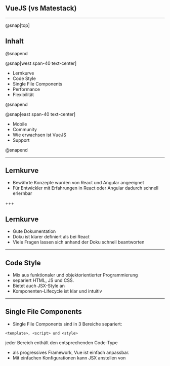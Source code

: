 ## VueJS (vs Matestack)

---

@snap[top]
## Inhalt
@snapend

@snap[west span-40 text-center]

* Lernkurve
* Code Style
* Single File Components
* Performance
* Flexibilität

@snapend

@snap[east span-40 text-center]

* Mobile
* Community
* Wie erwachsen ist VueJS
* Support

@snapend

---

## Lernkurve

* Bewährte Konzepte wurden von React und Angular angeeignet
* Für Entwickler mit Erfahrungen in React oder Angular dadurch schnell erlernbar

+++

## Lernkurve

* Gute Dokumentation
* Doku ist klarer definiert als bei React
* Viele Fragen lassen sich anhand der Doku schnell beantworten

---
## Code Style

* Mix aus funktionaler und objektorientierter Programmierung
* separiert HTML, JS und CSS. 
* Bietet auch JSX-Style an
* Komponenten-Lifecycle ist klar und intuitiv

---
## Single File Components
* Single File Components sind in 3 Bereiche separiert:
```
<template>, <script> und <style>
```
jeder Bereich enthält den entsprechenden Code-Type

* als progressives Framework, Vue ist einfach anpassbar.
* Mit einfachen Konfigurationen kann JSX anstellen von <template> genutzt werden
* genauso verhält es sich auch dem <style>, durch das Attribut
```
<style lang='scss'>
```
  kann Sass verwendet werden und nicht mehr das standardmäßige plain CSS

---
## Performance

* Größe der Vue-Bibliothek: 31KB
* Vue wurde so konzipiert, blablablabal

---
## Flexibilität

* In der Core Bibliothek von Vue sind die fundamentalen Features um eine App zu bauen integriert.
* Darüber hinaus gibt es einige Erweiterungen, die einfach installiert sind z.B.
  * Vuex für das State-Management
  * Vue Router für das URL-Management innerhalb der App
  * Vue Server-Side Renderer
---

## Mobile

* es gibt mehrere Optionen um Native Apps mit Vue zu bauen. Es gibt jedoch keinen klaren Marktführer.
* NativeScript, Weex und Quasar sind da zu nennen
---
## Community

* Bei Stackoverflow gibt es ~37000 tags mit #vue (React: ~144.000)
* Es gibt ~15.500 npm Pakete bereit zum Installieren (React: ~41.000)
* Bei Github hat das Vue Repository ~142.000 Sterne (React: ~131.000)
* Die meisten Probleme werden bereits in der Dokumentation beantwortet

---
## Wie erwachsen ist VueJs

* Vue wurde im Feburar 2014 released
* Vue wird laut SimiliarTech von ~75.000 Domains verwendet (React: ~263.000)
* Vue wird unter anderem von folgenden Unternehmen verwendet:
  * 9GAG
  * Gitlab
  * Grammarly
  * Nintendo
---
## Support

* Vue ist eine unabhängige Bibliothek
* Das Vue-Team hat 23 Entwickler
* Die Vue Roadmap kann im Github-Repository eingesehen werden

---
## Zusammenfassung

---
## Pros

* Vue's Kernmodule (Vuex, Router, usw.) sind integriert und funktionieren sehr gut
* Schnelle Einarbeitung
* FEDs und BEDs können sich gut und schnell zurechtfinden

---
## Cons

* weniger Plugins und Tools als bei React oder Angular
* kleinere Community

---
## Single File Components

+++
Components können genutzt werden um gekapselte Funktionalitäten zu erstellen 

+++
Components können in andere Components geladen werden und verhalten sich wie Partials

+++
Mit Vue Router können Seitenaufrufe gehandelt werden

+++
```
router-view
```
ermöglicht es die Components zu rendern.
+++
Im route.js werden die Routes deklariert
```
export const routes = [
  { path: '/dashboard', component: Dashboard, children: [
    { path: '/dashboard/posts/index', component: Posts },
  ]},
];
```

+++
Die Child-Component Posts wird im Dashboard mit 
```
router-view
```
wiederum geladen
+++
Es kann mehrere Child-Components geben. Diese können wiederum Child-Components besitzen
+++
Um den State einer App handhaben zu können, wird Vuex genutzt
 
---